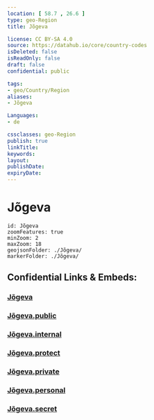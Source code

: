 ```yaml
---
location: [ 58.7 , 26.6 ] 
type: geo-Region
title: Jõgeva

license: CC BY-SA 4.0
source: https://datahub.io/core/country-codes
isDeleted: false
isReadOnly: false
draft: false
confidential: public

tags:
- geo/Country/Region
aliases:
- Jõgeva

Languages:
- de

cssclasses: geo-Region
publish: true
linkTitle: 
keywords: 
layout: 
publishDate: 
expiryDate: 
---
```


# Jõgeva

```leaflet
id: Jõgeva
zoomFeatures: true 
minZoom: 2 
maxZoom: 18
geojsonFolder: ./Jõgeva/
markerFolder: ./Jõgeva/
```


## Confidential Links & Embeds: 

### [Jõgeva](/_Standards/Earth/Continent/Europe/Europe~North/Estonia/Counties~Estonia/Jõgeva.md) 

### [Jõgeva.public](/_public/Earth/Continent/Europe/Europe~North/Estonia/Counties~Estonia/Jõgeva.public.md) 

### [Jõgeva.internal](/_internal/Earth/Continent/Europe/Europe~North/Estonia/Counties~Estonia/Jõgeva.internal.md) 

### [Jõgeva.protect](/_protect/Earth/Continent/Europe/Europe~North/Estonia/Counties~Estonia/Jõgeva.protect.md) 

### [Jõgeva.private](/_private/Earth/Continent/Europe/Europe~North/Estonia/Counties~Estonia/Jõgeva.private.md) 

### [Jõgeva.personal](/_personal/Earth/Continent/Europe/Europe~North/Estonia/Counties~Estonia/Jõgeva.personal.md) 

### [Jõgeva.secret](/_secret/Earth/Continent/Europe/Europe~North/Estonia/Counties~Estonia/Jõgeva.secret.md)

